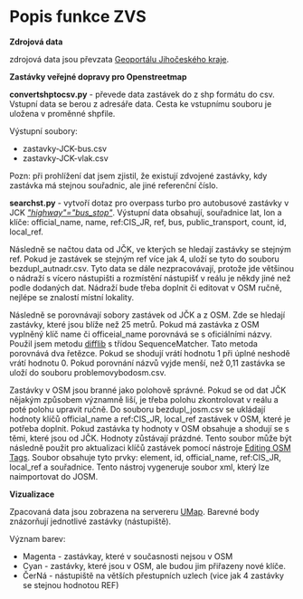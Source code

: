 # Popis funkce ZVS
**Zdrojová data**

zdrojová data jsou převzata [Geoportálu Jihočeského kraje](https://geoportal.kraj-jihocesky.gov.cz/portal/mapy/doprava-a-silnicni-hospodarstvi/zastavky-verejne-dopravy). 

**Zastávky veřejné dopravy pro Openstreetmap**

**convertshptocsv.py** - převede data zastávek do z shp formátu do csv.
Vstupní data se berou z adresáře data. Cesta ke vstupnímu souboru je uložena v proměnné shpfile.

Výstupní soubory: 
-  zastavky-JCK-bus.csv
-  zastavky-JCK-vlak.csv
                 
Pozn: při prohlížení dat jsem zjistil, že existují zdvojené zastávky, kdy zastávka má stejnou souřadnic, ale jiné referenční číslo.

**searchst.py** - vytvoří dotaz pro overpass turbo pro autobusové zastávky v JCK [*"highway"="bus_stop"*](https://wiki.openstreetmap.org/wiki/Cs:Tag:highway%3Dbus_stop).
Výstupní data obsahují, souřadnice lat, lon a klíče: official_name, name, ref:CIS_JR, ref, bus, public_transport, count, id, local_ref.

Následně se načtou data od JČK, ve kterých se hledají zastávky se stejným ref. Pokud je zastávek se stejným ref více jak 4, uloží se tyto 
do souboru bezdupl_autnadr.csv. Tyto data se dále nezpracovávají, protože jde většinou o nádraží s vícero nástupišti a rozmístění 
nástupišť v reálu je někdy jiné než podle dodaných dat. Nádraží bude třeba doplnit či editovat v OSM ručně, nejlépe se znalostí 
místní lokality.

Následně se porovnávají sobory zastávek od JČK a z OSM. Zde se hledají zastávky, které jsou blíže než 25 metrů.
Pokud má zastávka z OSM vyplněný klíč name či officeial_name porovnává se s oficiálními názvy. Použil jsem metodu [difflib](https://docs.python.org/3/library/difflib.html) s třídou SequenceMatcher. Tato metoda porovnává dva řetězce. Pokud se shodují vrátí hodnotu 1 při úplné neshodě vrátí hodnotu 0. Pokud porovnání názvů vyjde menší, než 0,11 zastávka se uloží do souboru problemovybodosm.csv.

Zastávky v OSM jsou branné jako polohově správné. Pokud se od dat JČK nějakým způsobem významně liší, je třeba polohu zkontrolovat v reálu a poté polohu upravit ručně.
Do souboru bezdupl_josm.csv se ukládají hodnoty klíčů official_name a ref:CIS_JR, local_ref zastávek v OSM, které je potřeba doplnit. Pokud zastávka ty hodnoty v OSM obsahuje a shodují se s těmi, které jsou od JČK. Hodnoty zůstávají prázdné. Tento soubor může být následně použit pro aktualizaci klíčů zastávek pomocí nástroje [Editing OSM Tags](https://community.openstreetmap.org/t/editing-osm-tags-poi-data-in-a-spreadsheet/96843).
Soubor obsahuje tyto prvky: element, id, official_name, ref:CIS_JR, local_ref a souřadnice.
Tento nástroj vygeneruje soubor xml, který lze naimportovat do JOSM.

**Vizualizace**

Zpacovaná data jsou zobrazena na servereru [UMap](https://umap.openstreetmap.fr/cs-cz/map/zastavky-jck_908833#10/48.9405/14.3131).
Barevné body znázorňují jednotlivé zastávky (nástupiště).

Význam barev:
+ Magenta - zastávkay, které v současnosti nejsou v OSM
+ Cyan - zastávky, které jsou v OSM, ale budou jim přiřazeny nové klíče.
+ ČerNá - nástupiště na větších přestupních uzlech (vice jak 4 zastávky se stejnou hodnotou REF)
